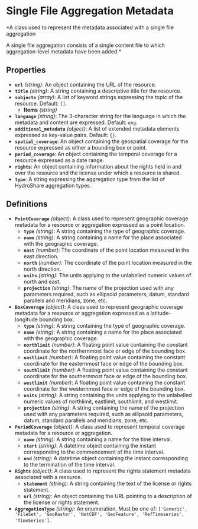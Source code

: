 # Single File Aggregation Metadata

*A class used to represent the metadata associated with a single file aggregation

A single file aggregation consists of a single content file to which aggregation-level
metadata have been added.*

## Properties

- **`url`** *(string)*: An object containing the URL of the resource.
- **`title`** *(string)*: A string containing a descriptive title for the resource.
- **`subjects`** *(array)*: A list of keyword strings expressing the topic of the resource. Default: `[]`.
    - **Items** *(string)*
- **`language`** *(string)*: The 3-character string for the language in which the metadata and content are expressed. Default: `eng`.
- **`additional_metadata`** *(object)*: A list of extended metadata elements expressed as key-value pairs. Default: `{}`.
- **`spatial_coverage`**: An object containing the geospatial coverage for the resource expressed as either a bounding box or point.
- **`period_coverage`**: An object containing the temporal coverage for a resource expressed as a date range.
- **`rights`**: An object containing information about the rights held in and over the resource and the license under which a resource is shared.
- **`type`**: A string expressing the aggregation type from the list of HydroShare aggregation types.
## Definitions

- **`PointCoverage`** *(object)*: A class used to represent geographic coverage metadata for a resource or aggregation expressed as a
point location.
    - **`type`** *(string)*: A string containing the type of geographic coverage.
    - **`name`** *(string)*: A string containing a name for the place associated with the geographic coverage.
    - **`east`** *(number)*: The coordinate of the point location measured in the east direction.
    - **`north`** *(number)*: The coordinate of the point location measured in the north direction.
    - **`units`** *(string)*: The units applying to the unlabelled numeric values of north and east.
    - **`projection`** *(string)*: The name of the projection used with any parameters required, such as ellipsoid parameters, datum, standard parallels and meridians, zone, etc.
- **`BoxCoverage`** *(object)*: A class used to represent geographic coverage metadata for a resource or aggregation expressed as a
latitude-longitude bounding box.
    - **`type`** *(string)*: A string containing the type of geographic coverage.
    - **`name`** *(string)*: A string containing a name for the place associated with the geographic coverage.
    - **`northlimit`** *(number)*: A floating point value containing the constant coordinate for the northernmost face or edge of the bounding box.
    - **`eastlimit`** *(number)*: A floating point value containing the constant coordinate for the easternmost face or edge of the bounding box.
    - **`southlimit`** *(number)*: A floating point value containing the constant coordinate for the southernmost face or edge of the bounding box.
    - **`westlimit`** *(number)*: A floating point value containing the constant coordinate for the westernmost face or edge of the bounding box.
    - **`units`** *(string)*: A string containing the units applying to the unlabelled numeric values of northlimit, eastlimit, southlimit, and westlimit.
    - **`projection`** *(string)*: A string containing the name of the projection used with any parameters required, such as ellipsoid parameters, datum, standard parallels and meridians, zone, etc.
- **`PeriodCoverage`** *(object)*: A class used to represent temporal coverage metadata for a resource or aggregation.
    - **`name`** *(string)*: A string containing a name for the time interval.
    - **`start`** *(string)*: A datetime object containing the instant corresponding to the commencement of the time interval.
    - **`end`** *(string)*: A datetime object containing the instant corresponding to the termination of the time interval.
- **`Rights`** *(object)*: A class used to represent the rights statement metadata associated with a resource.
    - **`statement`** *(string)*: A string containing the text of the license or rights statement.
    - **`url`** *(string)*: An object containing the URL pointing to a description of the license or rights statement.
- **`AggregationType`** *(string)*: An enumeration. Must be one of: `['Generic', 'FileSet', 'GeoRaster', 'NetCDF', 'GeoFeature', 'RefTimeseries', 'TimeSeries']`.
